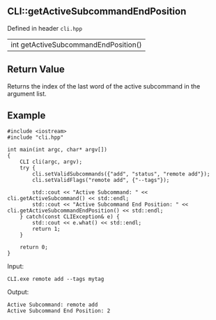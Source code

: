 ## CLI::getActiveSubcommandEndPosition
Defined in header `cli.hpp`

| |
| --- |
| int getActiveSubcommandEndPosition() |

## Return Value
Returns the index of the last word of the active subcommand in the argument list.

## Example
```
#include <iostream>
#include "cli.hpp"

int main(int argc, char* argv[])
{
    CLI cli(argc, argv);
    try {
        cli.setValidSubcommands({"add", "status", "remote add"});
        cli.setValidFlags("remote add", {"--tags"});

        std::cout << "Active Subcommand: " << cli.getActiveSubcommand() << std::endl;
        std::cout << "Active Subcommand End Position: " << cli.getActiveSubcommandEndPosition() << std::endl;
    } catch(const CLIException& e) {
        std::cout << e.what() << std::endl;
        return 1;
    }

    return 0;
}
```

Input:
```
CLI.exe remote add --tags mytag
```

Output:
```
Active Subcommand: remote add
Active Subcommand End Position: 2
```